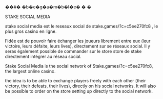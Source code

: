 ��#� �b�e�g�a�m�b�l�e�
�
�

STAKE SOCIAL MEDIA 

stake social media est le reseaux social de stake.games/?c=c5ee270fc8 , le plus gros casino en ligne. 

l'idée est de pouvoir faire échanger les joueurs librement entre eux (leur victoire, leurs défaite, leurs lives), directement
sur se réseaux social. Il y seras également possible de commander sur le store store de stake directement intégrer au réseau social.


Stake Social Media is the social network of Stake.games/?c=c5ee270fc8, the largest online casino.

the idea is to be able to exchange players freely with each other (their victory, their defeats, their lives), directly
on his social networks. It will also be possible to order on the store setting up directly to the social network.

